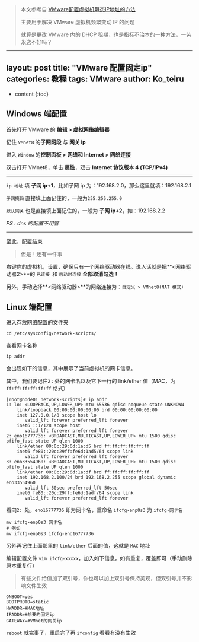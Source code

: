 > 本文参考自 [VMware配置虚拟机静态IP地址的方法](https://www.jb51.net/article/118745.htm) 
>
> 主要用于解决 VMware 虚拟机频繁变动 IP 的问题
>
> 就算是更改 VMware 内的 DHCP 租期，也是指标不治本的一种方法，一劳永逸不好吗？


---
layout: post
title:  "VMware 配置固定ip"
categories: 教程
tags: VMware
author: Ko_teiru
---

* content
{:toc}









## Windows 端配置

首先打开 VMware 的 **编辑 > 虚拟网络编辑器**

记住 `VMnet8` 的**子网网段** 与 **网关 ip**

进入 `Window` 的**控制面板 > 网络和 Internet > 网络连接**

双击打开 VMnet8，单击 **属性**，双击 **Internet 协议版本 4 (TCP/IPv4)**

---

`ip 地址` 填 **子网 ip+1**，比如子网 ip 为：192.168.2.0，那么这里就填：192.168.2.1

`子网掩码` 直接填上面记住的，一般为`255.255.255.0`

`默认网关` 也是直接填上面记住的，一般为 **子网 ip+2**，如：192.168.2.2

*PS : dns 的配置不用管*

---

至此，配置结束

> 但是！还有一件事

右键你的虚拟机，设置，确保只有一个网络驱动器在线。说人话就是把**<网络驱动器2>**的  `已连接 `和 `启动时连接`  **全部取消勾选！**

另外，手动选择**<网络驱动器>**的网络连接为：`自定义 > VMnet8(NAT 模式)`

## Linux 端配置

进入存放网络配置的文件夹

```shell
cd /etc/sysconfig/network-scripts/
```

查看网卡名称

```shell
ip addr
```

会出现如下的信息，其中展示了当前虚拟机的网卡信息。

其中，我们要记住`2：`处的网卡名以及它下一行的 link/ether 值（MAC，为 `ff:ff:ff:ff:ff:ff` 格式）

```shell
[root@node01 network-scripts]# ip addr
1: lo: <LOOPBACK,UP,LOWER_UP> mtu 65536 qdisc noqueue state UNKNOWN 
    link/loopback 00:00:00:00:00:00 brd 00:00:00:00:00:00
    inet 127.0.0.1/8 scope host lo
       valid_lft forever preferred_lft forever
    inet6 ::1/128 scope host 
       valid_lft forever preferred_lft forever
2: eno16777736: <BROADCAST,MULTICAST,UP,LOWER_UP> mtu 1500 qdisc pfifo_fast state UP qlen 1000
    link/ether 00:0c:29:6d:1a:d5 brd ff:ff:ff:ff:ff:ff
    inet6 fe80::20c:29ff:fe6d:1ad5/64 scope link 
       valid_lft forever preferred_lft forever
3: eno33554960: <BROADCAST,MULTICAST,UP,LOWER_UP> mtu 1500 qdisc pfifo_fast state UP qlen 1000
    link/ether 00:0c:29:6d:1a:df brd ff:ff:ff:ff:ff:ff
    inet 192.168.2.100/24 brd 192.168.2.255 scope global dynamic eno33554960
       valid_lft 50sec preferred_lft 50sec
    inet6 fe80::20c:29ff:fe6d:1adf/64 scope link 
       valid_lft forever preferred_lft forever
```

看向`2: `处，`eno16777736` 即为网卡名，重命名 `ifcfg-enp0s3` 为 `ifcfg-网卡名`

```
mv ifcfg-enp0s3 网卡名
# 例如
mv ifcfg-enp0s3 ifcfg-eno16777736
```

另外再记住上面那里的 `link/ether` 后面的值，这就是 `MAC` 地址

编辑配置文件 `vim ifcfg-xxxxx`，加入如下信息，如有重复，覆盖即可（手动删除原本重复行）

> 有些文件给值加了双引号，你也可以加上双引号保持美观，但双引号并不影响文件生效

```
ONBOOT=yes
BOOTPROTO=static
HWADDR=#MAC地址
IPADDR=#想要的固定ip
GATEWAY=#VMnet的网关ip
```

`reboot` 就完事了，重启完了再 `ifconfig` 看看有没有生效
